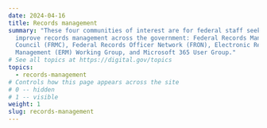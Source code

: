 ```yaml
---
date: 2024-04-16
title: Records management
summary: "These four communities of interest are for federal staff seeking to
  improve records management across the government: Federal Records Management
  Council (FRMC), Federal Records Officer Network (FRON), Electronic Records
  Management (ERM) Working Group, and Microsoft 365 User Group."
# See all topics at https://digital.gov/topics
topics:
  - records-management
# Controls how this page appears across the site
# 0 -- hidden
# 1 -- visible
weight: 1
slug: records-management
---
```

